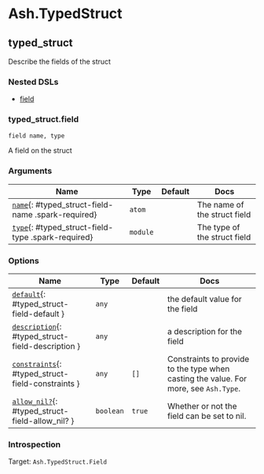 <!--
This file was generated by Spark. Do not edit it by hand.
-->
# Ash.TypedStruct



## typed_struct
Describe the fields of the struct


### Nested DSLs
 * [field](#typed_struct-field)





### typed_struct.field
```elixir
field name, type
```


A field on the struct





### Arguments

| Name | Type | Default | Docs |
|------|------|---------|------|
| [`name`](#typed_struct-field-name){: #typed_struct-field-name .spark-required} | `atom` |  | The name of the struct field |
| [`type`](#typed_struct-field-type){: #typed_struct-field-type .spark-required} | `module` |  | The type of the struct field |
### Options

| Name | Type | Default | Docs |
|------|------|---------|------|
| [`default`](#typed_struct-field-default){: #typed_struct-field-default } | `any` |  | the default value for the field |
| [`description`](#typed_struct-field-description){: #typed_struct-field-description } | `any` |  | a description for the field |
| [`constraints`](#typed_struct-field-constraints){: #typed_struct-field-constraints } | `any` | `[]` | Constraints to provide to the type when casting the value. For more, see `Ash.Type`. |
| [`allow_nil?`](#typed_struct-field-allow_nil?){: #typed_struct-field-allow_nil? } | `boolean` | `true` | Whether or not the field can be set to nil. |





### Introspection

Target: `Ash.TypedStruct.Field`





<style type="text/css">.spark-required::after { content: "*"; color: red !important; }</style>
